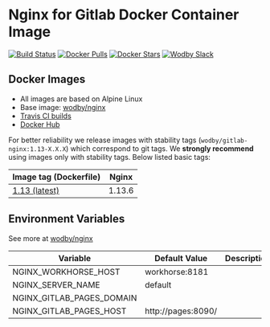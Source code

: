# Nginx for Gitlab Docker Container Image 

[![Build Status](https://travis-ci.org/wodby/gitlab-nginx.svg?branch=master)](https://travis-ci.org/wodby/gitlab-nginx)
[![Docker Pulls](https://img.shields.io/docker/pulls/wodby/gitlab-nginx.svg)](https://hub.docker.com/r/wodby/gitlab-nginx)
[![Docker Stars](https://img.shields.io/docker/stars/wodby/gitlab-nginx.svg)](https://hub.docker.com/r/wodby/gitlab-nginx)
[![Wodby Slack](http://slack.wodby.com/badge.svg)](http://slack.wodby.com)

## Docker Images

* All images are based on Alpine Linux
* Base image: [wodby/nginx](https://github.com/wodby/nginx)
* [Travis CI builds](https://travis-ci.org/wodby/gitlab-nginx) 
* [Docker Hub](https://hub.docker.com/r/wodby/gitlab-nginx)

For better reliability we release images with stability tags (`wodby/gitlab-nginx:1.13-X.X.X`) which correspond to git tags. We **strongly recommend** using images only with stability tags. Below listed basic tags:

| Image tag (Dockerfile)                                                        | Nginx   |
| ----------------------------------------------------------------------------- | ------- |
| [1.13 (latest)](https://github.com/wodby/gitlab-nginx/tree/master/Dockerfile) | 1.13.6  |

## Environment Variables

See more at [wodby/nginx](https://github.com/wodby/nginx)

| Variable                       | Default Value       | Description |
| ------------------------------ | ------------------- | ----------- |
| NGINX_WORKHORSE_HOST           | workhorse:8181      |             |
| NGINX_SERVER_NAME              | default             |             |
| NGINX_GITLAB_PAGES_DOMAIN      |                     |             |
| NGINX_GITLAB_PAGES_HOST        | http://pages:8090/  |             |
